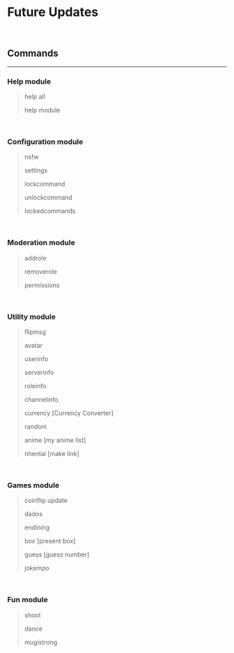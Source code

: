 # Future Updates

&nbsp;

## Commands

***

### Help module

> help all
>
> help module

&nbsp;

### Configuration module

> nsfw
>
> settings
>
> lockcommand
>
> unlockcommand
>
> lockedcommands

&nbsp;

### Moderation module

> addrole
>
> removerole
>
> permissions

&nbsp;

### Utility module

> flipmsg
>
> avatar
>
> userinfo
>
> serverinfo
>
> roleinfo
>
> channelinfo
>
> currency [Currency Converter]
>
> random
>
> anime [my anime list]
>
> nhentai [make link]

&nbsp;

### Games module

> coinflip update
>
> dados
>
> endining
>
> box [present box]
>
> guess [guess number]
>
> jokempo

&nbsp;

### Fun module

> shoot
>
> dance
>
> mugistrong
